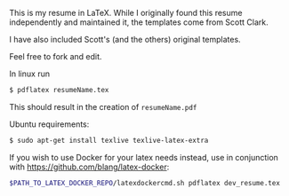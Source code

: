 This is my resume in LaTeX. While I originally found this resume
independently and maintained it, the templates come from Scott Clark.

I have also included Scott's (and the others) original templates.

Feel free to fork and edit.

In linux run

``` bash
$ pdflatex resumeName.tex
```

This should result in the creation of `resumeName.pdf`

Ubuntu requirements:

``` bash
$ sudo apt-get install texlive texlive-latex-extra
```

If you wish to use Docker for your latex needs instead, use in
conjunction with <https://github.com/blang/latex-docker>:

``` bash
$PATH_TO_LATEX_DOCKER_REPO/latexdockercmd.sh pdflatex dev_resume.tex
```
